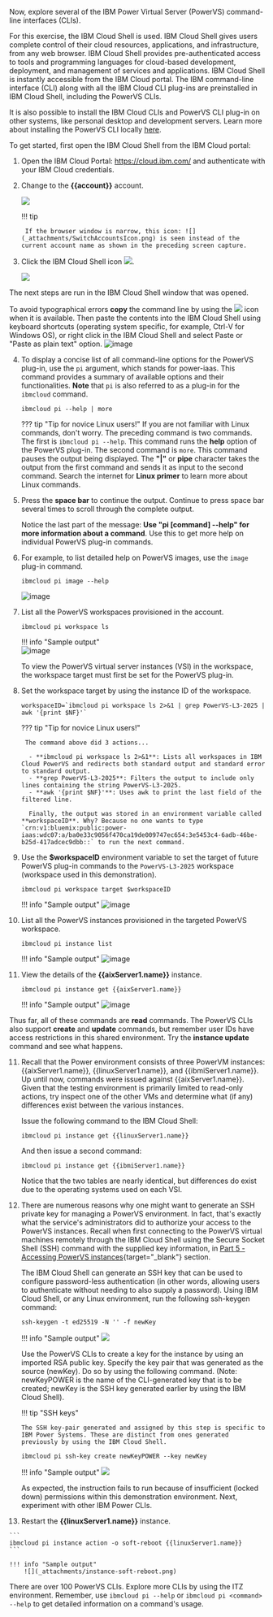 Now, explore several of the IBM Power Virtual Server (PowerVS) command-line interfaces (CLIs). 

For this exercise, the IBM Cloud Shell is used. IBM Cloud Shell gives users complete control of their cloud resources, applications, and infrastructure, from any web browser. IBM Cloud Shell provides pre-authenticated access to tools and programming languages for cloud-based development, deployment, and management of services and applications. IBM Cloud Shell is instantly accessible from the IBM Cloud portal. The IBM command-line interface (CLI) along with all the IBM Cloud CLI plug-ins are preinstalled in IBM Cloud Shell, including the PowerVS CLIs.

It is also possible to install the IBM Cloud CLIs and PowerVS CLI plug-in on other systems, like personal desktop and development servers. Learn more about installing the PowerVS CLI locally <a href="https://cloud.ibm.com/docs/power-iaas?topic=power-iaas-power-iaas-cli-byb" target="_blank">here</a>.

To get started, first open the IBM Cloud Shell from the IBM Cloud portal:

1. Open the IBM Cloud Portal: <a href="https://cloud.ibm.com/" target="_blank">https://cloud.ibm.com/</a> and authenticate with your IBM Cloud credentials.
2. Change to the **{{account}}** account.

    ![](_attachments/SwitchAccounts-final.gif)

    !!! tip

        If the browser window is narrow, this icon: ![](_attachments/SwitchAccountsIcon.png) is seen instead of the current account name as shown in the preceding screen capture.

3. Click the IBM Cloud Shell icon ![](_attachments/CloudShellIcon.png).

    ![](_attachments/StartCloudShell-new.png)

The next steps are run in the IBM Cloud Shell window that was opened.

To avoid typographical errors **copy** the command line by using the ![](_attachments/CopyToClipboard.png) icon when it is available. Then paste the contents into the IBM Cloud Shell using keyboard shortcuts (operating system specific, for example, Ctrl-V for Windows OS), or right click in the IBM Cloud Shell and select Paste or "Paste as plain text" option.
   ![image](https://github.com/user-attachments/assets/5141d2d5-d679-4e11-9478-f913ac0ce731)


4. To display a concise list of all command-line options for the PowerVS plug-in, use the `pi` argument, which stands for power-iaas. This command provides a summary of available options and their functionalities. **Note** that `pi` is also referred to as a plug-in for the `ibmcloud` command.

    ```
    ibmcloud pi --help | more
    ```

    ??? tip "Tip for novice Linux users!"
        If you are not familiar with Linux commands, don't worry. The preceding command is two commands. The first is ```ibmcloud pi --help```. This command runs the **help** option of the PowerVS plug-in. The second command is ```more```. This command pauses the output being displayed. The **"|"** or **pipe** character takes the output from the first command and sends it as input to the second command. Search the internet for **Linux primer** to learn more about Linux commands.

5. Press the **space bar** to continue the output. Continue to press space bar several times to scroll through the complete output.

    Notice the last part of the message: **Use "pi [command] --help" for more information about a command**. Use this to get more help on individual PowerVS plug-in commands.

6. For example, to list detailed help on PowerVS images, use the `image` plug-in command.

    ```
    ibmcloud pi image --help
    ```

    ![image](https://github.com/user-attachments/assets/aae6a727-6a50-4505-acae-c5c71fd89104)

7. List all the PowerVS workspaces provisioned in the account.

    ```
    ibmcloud pi workspace ls
    ```

    !!! info "Sample output"        
        ![image](https://github.com/user-attachments/assets/e67e75a1-cf8e-41ea-b0dd-79d7092268e9)

    To view the PowerVS virtual server instances (VSI) in the workspace, the workspace target must first be set for the PowerVS plug-in.

9. Set the workspace target by using the instance ID of the workspace.

    ```
    workspaceID=`ibmcloud pi workspace ls 2>&1 | grep PowerVS-L3-2025 | awk '{print $NF}'`
    ```

    ??? tip "Tip for novice Linux users!"
   
        The command above did 3 actions...
   
         - **ibmcloud pi workspace ls 2>&1**: Lists all workspaces in IBM Cloud PowerVS and redirects both standard output and standard error to standard output.
         - **grep PowerVS-L3-2025**: Filters the output to include only lines containing the string PowerVS-L3-2025.
         - **awk '{print $NF}'**: Uses awk to print the last field of the filtered line.

         Finally, the output was stored in an environment variable called **workspaceID**. Why? Because no one wants to type `crn:v1:bluemix:public:power-iaas:wdc07:a/ba0e33c9056f470ca19de009747ec654:3e5453c4-6adb-46be-b25d-417adcec9dbb::` to run the next command.

11. Use the **$workspaceID** environment variable to set the target of future PowerVS plug-in commands to the `PowerVS-L3-2025` workspace (workspace used in this demonstration).

    ```
    ibmcloud pi workspace target $workspaceID
    ```

    !!! info "Sample output"
        ![image](https://github.com/user-attachments/assets/49421b17-b57c-4aae-9723-7912aaaac225)

12. List all the PowerVS instances provisioned in the targeted PowerVS workspace.

    ```
    ibmcloud pi instance list
    ```

    !!! info "Sample output"
        ![image](https://github.com/user-attachments/assets/2d590128-147a-48d9-a0d2-0fa815840cdf)

13. View the details of the **{{aixServer1.name}}** instance.

    ```
    ibmcloud pi instance get {{aixServer1.name}}
    ```

    !!! info "Sample output"
        ![image](https://github.com/user-attachments/assets/ac81bd36-0f30-4ccf-bba0-1ed42f5886c9)

Thus far, all of these commands are **read** commands. The PowerVS CLIs also support **create** and **update** commands, but remember user IDs have access restrictions in this shared environment. Try the **instance update** command and see what happens.

11. Recall that the Power environment consists of three PowerVM instances: {{aixServer1.name}}, {{linuxServer1.name}}, and {{ibmiServer1.name}}. Up until now, commands were issued against {{aixServer1.name}}. Given that the testing environment is primarily limited to read-only actions, try inspect one of the other VMs and determine what (if any) differences exist between the various instances.

    Issue the following command to the IBM Cloud Shell:
    ```
    ibmcloud pi instance get {{linuxServer1.name}}
    ```

    And then issue a second command:
    ```
    ibmcloud pi instance get {{ibmiServer1.name}}
    ```

    Notice that the two tables are nearly identical, but differences do exist due to the operating systems used on each VSI.

12. There are numerous reasons why one might want to generate an SSH private key for managing a PowerVS environment. In fact, that's exactly what the service's administrators did to authorize your access to the PowerVS instances. Recall when first connecting to the PowerVS virtual machines remotely through the IBM Cloud Shell using the Secure Socket Shell (SSH) command with the supplied key information, in [Part 5 - Accessing PowerVS instances](https://dpkshetty.github.io/TEST-SalesEnablement-PowerVS-L3/Part%205/02%20Access-instance/){target="_blank"} section.<br>

    The IBM Cloud Shell can generate an SSH key that can be used to configure password-less authentication (in other words, allowing users to authenticate without needing to also supply a password). Using IBM Cloud Shell, or any Linux environment, run the following ssh-keygen command:

    ```
    ssh-keygen -t ed25519 -N '' -f newKey
    ```

    !!! info "Sample output"
        ![](_attachments/part7_step12.png)

    Use the PowerVS CLIs to create a key for the instance by using an imported RSA public key. Specify the key pair that was generated as the source (newKey). Do so by using the following command. (Note: newKeyPOWER is the name of the CLI-generated key that is to be created; newKey is the SSH key generated earlier by using the IBM Cloud Shell).

    !!! tip "SSH keys"
    
        The SSH key-pair generated and assigned by this step is specific to IBM Power Systems. These are distinct from ones generated previously by using the IBM Cloud Shell.

    ```
    ibmcloud pi ssh-key create newKeyPOWER --key newKey
    ```

    !!! info "Sample output"
        ![](_attachments/sshkeyCreate.png)

    As expected, the instruction fails to run because of insufficient (locked down) permissions within this demonstration environment. Next, experiment with other IBM Power CLIs. 

13.  Restart the **{{linuxServer1.name}}** instance.

    ```
    ibmcloud pi instance action -o soft-reboot {{linuxServer1.name}}
    ```

    !!! info "Sample output"
        ![](_attachments/instance-soft-reboot.png)

There are over 100 PowerVS CLIs. Explore more CLIs by using the ITZ environment. Remember, use ```ibmcloud pi --help``` or ```ibmcloud pi <command> --help``` to get detailed information on a command's usage.

